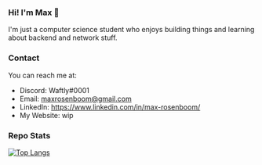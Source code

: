### Hi! I'm Max 👋
I'm just a computer science student who enjoys building things and learning about backend and network stuff.

### Contact 
You can reach me at:
- Discord: Waftly#0001
- Email: maxrosenboom@gmail.com
- LinkedIn: https://www.linkedin.com/in/max-rosenboom/
- My Website: wip

### Repo Stats
[![Top Langs](https://github-readme-stats.vercel.app/api/top-langs/?username=maxrosenboom)](https://github.com/anuraghazra/github-readme-stats)
